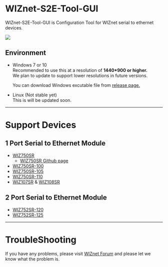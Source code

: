 # WIZnet-S2E-Tool-GUI
WIZnet-S2E-Tool-GUI is Configuration Tool for WIZnet serial to ethernet devices.

![](https://github.com/Wiznet/WIZnet-S2E-Tool-GUI/blob/master/images/wizconfig.png?raw=true)

## Environment

- Windows 7 or 10 \
  Recommended to use this at a resolution of **1440*900 or higher.** \
  We plan to update to support lower resolutions in future versions.

  You can download Windows excutable file from [release page.](https://github.com/Wiznet/WIZnet-S2E-Tool-GUI/releases)


- Linux (Not stable yet) \
  This is will be updated soon.

----

# Support Devices

## 1 Port Serial to Ethernet Module
- [WIZ750SR](http://wizwiki.net/wiki/doku.php?id=products:wiz750sr:start)
  - [WIZ750SR Github page](https://github.com/Wiznet/WIZ750SR)
- [WIZ750SR-100](http://wizwiki.net/wiki/doku.php?id=products:wiz750sr-100:start)
- [WIZ750SR-105](http://wizwiki.net/wiki/doku.php?id=products:wiz750sr-105:start)
- [WIZ750SR-110](http://wizwiki.net/wiki/doku.php?id=products:wiz750sr-110:start)
- [WIZ107SR](http://www.wiznet.io/product-item/wiz107sr/) & [WIZ108SR](http://www.wiznet.io/product-item/wiz108sr/)

## 2 Port Serial to Ethernet Module
- [WIZ752SR-120](https://wizwiki.net/wiki/doku.php?id=products:s2e_module:wiz752sr-120:start)
- [WIZ752SR-125](https://wizwiki.net/wiki/doku.php?id=products:s2e_module:wiz752sr-125:start)

----
# TroubleShooting
If you have any problems, please visit [WIZnet Forum](https://forum.wiznet.io/) and please let we know what the problem is.